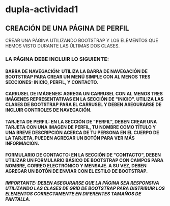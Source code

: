# dupla-actividad1

## CREACIÓN DE UNA PÁGINA DE PERFIL
CREAR UNA PÁGINA UTILIZANDO BOOTSTRAP Y LOS ELEMENTOS QUE HEMOS VISTO DURANTE LAS ÚLTIMAS DOS CLASES.

### LA PÁGINA DEBE INCLUIR LO SIGUIENTE:

#### BARRA DE NAVEGACIÓN: UTILIZA LA BARRA DE NAVEGACIÓN DE BOOTSTRAP PARA CREAR UN MENÚ SIMPLE CON AL MENOS TRES SECCIONES: INICIO, PERFIL, Y CONTACTO.

#### CARRUSEL DE IMÁGENES: AGREGA UN CARRUSEL CON AL MENOS TRES IMÁGENES REPRESENTATIVAS EN LA SECCIÓN DE "INICIO". UTILIZA LAS CLASES DE BOOTSTRAP PARA EL CARRUSEL Y DEBEN ASEGURARSE DE INCLUIR CONTROLES DE NAVEGACIÓN.

#### TARJETA DE PERFIL: EN LA SECCIÓN DE "PERFIL", DEBEN CREAR UNA TARJETA CON UNA IMAGEN DE PERFIL, TU NOMBRE COMO TÍTULO Y UNA BREVE DESCRIPCIÓN ACERCA DE TU PERSONA EN EL CUERPO DE LA TARJETA. PUEDEN AGREGAR UN BOTÓN PARA VER MÁS INFORMACIÓN.
 
#### FORMULARIO DE CONTACTO: EN LA SECCIÓN DE "CONTACTO", DEBEN UTILIZAR UN FORMULARIO BÁSICO DE BOOTSTRAP CON CAMPOS PARA NOMBRE, CORREO ELECTRÓNICO Y MENSAJE. A SU VEZ, DEBEN AGREGAR UN BOTÓN DE ENVIAR CON EL ESTILO DE BOOTSTRAP.

##### IMPORTANTE: DEBEN ASEGURARSE QUE LA PÁGINA SEA RESPONSIVA UTILIZANDO LAS CLASES DE GRID DE BOOTSTRAP PARA DISTRIBUIR LOS ELEMENTOS CORRECTAMENTE EN DIFERENTES TAMAÑOS DE PANTALLA.
